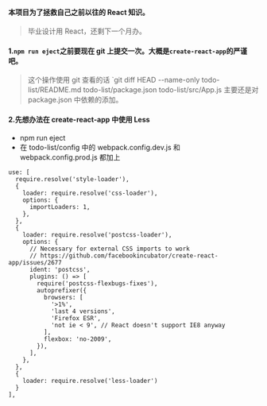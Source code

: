 #### 本项目为了拯救自己之前以往的 React 知识。
> 毕业设计用 React，还剩下一个月办。

#### 1.`npm run eject`之前要现在 git 上提交一次。大概是`create-react-app`的严谨吧。
> 这个操作使用 git 查看的话 `git diff HEAD --name-only
todo-list/README.md
todo-list/package.json
todo-list/src/App.js
主要还是对 package.json 中依赖的添加。

#### 2.先想办法在 create-react-app 中使用 Less

* npm run eject
* 在 todo-list/config 中的 webpack.config.dev.js 和 webpack.config.prod.js 都加上
```
use: [
  require.resolve('style-loader'),
  {
    loader: require.resolve('css-loader'),
    options: {
      importLoaders: 1,
    },
  },
  {
    loader: require.resolve('postcss-loader'),
    options: {
      // Necessary for external CSS imports to work
      // https://github.com/facebookincubator/create-react-app/issues/2677
      ident: 'postcss',
      plugins: () => [
        require('postcss-flexbugs-fixes'),
        autoprefixer({
          browsers: [
            '>1%',
            'last 4 versions',
            'Firefox ESR',
            'not ie < 9', // React doesn't support IE8 anyway
          ],
          flexbox: 'no-2009',
        }),
      ],
    },
  },
  {
    loader: require.resolve('less-loader')
  }
],
```